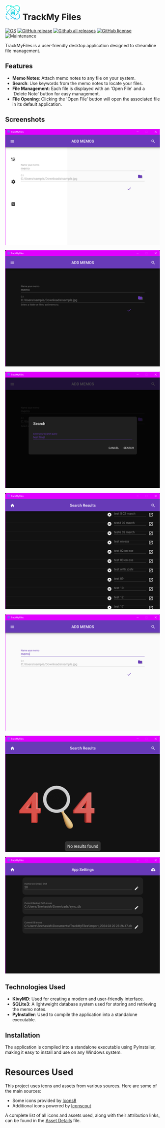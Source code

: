 
# <img src="assets/icon-512.png" width="50px" alt=""></img> TrackMy Files
[![OS](https://img.shields.io/badge/Windows-3DDC84?style=for-the-badge&logo=windows&logoColor=blue&style=plastic)](https://github.com/SNEHASISHROY-125/TrackMyFiles/releases/download/V1.7.1/TrackMyPC_V1.7.1.zip)
[![GitHub release](https://img.shields.io/github/v/release/SNEHASISHROY-125/TrackMyFiles?include_prereleases&color=blueviolet)](https://github.com/SNEHASISHROY-125/TrackMyFiles/releases)
[![Github all releases](https://img.shields.io/github/downloads/SNEHASISHROY-125/TrackMyFiles/total?color=blue&label=GitHub%E2%87%A9&style=plastic)](https://fudemy.me)
[![GitHub license](https://img.shields.io/github/license/SNEHASISHROY-125/TrackMyFiles?color=orange)](https://github.com/SNEHASISHROY-125/TrackMyFiles/blob/develop/LICENSE)
![Maintenance](https://img.shields.io/badge/Maintained%3F-yes-green.svg)

TrackMyFiles is a user-friendly desktop application designed to streamline file management. 

## Features

- **Memo Notes**: Attach memo notes to any file on your system.
- **Search**: Use keywords from the memo notes to locate your files.
- **File Management**: Each file is displayed with an 'Open File' and a 'Delete Note' button for easy management.
- **File Opening**: Clicking the 'Open File' button will open the associated file in its default application.


## Screenshots

![App Screenshot](https://github.com/SNEHASISHROY-125/TrackMyFiles/blob/develop/graphics/TrackMyFiles05.png)

![App Screenshot](https://github.com/SNEHASISHROY-125/TrackMyFiles/blob/develop/graphics/TrackMyFiles02.png)

![App Screenshot](https://github.com/SNEHASISHROY-125/TrackMyFiles/blob/develop/graphics/TrackMyFiles07.png)

![App Screenshot](https://github.com/SNEHASISHROY-125/TrackMyFiles/blob/develop/graphics/TrackMyFiles03.png)

![App Screenshot](https://github.com/SNEHASISHROY-125/TrackMyFiles/blob/develop/graphics/TrackMyFiles04.png)

![App Screenshot](https://github.com/SNEHASISHROY-125/TrackMyFiles/blob/develop/graphics/TrackMyFiles01.png)

![App Screenshot](https://github.com/SNEHASISHROY-125/TrackMyFiles/blob/develop/graphics/TrackMyFiles06.png)

## Technologies Used

- **KivyMD**: Used for creating a modern and user-friendly interface.
- **SQLite3**: A lightweight database system used for storing and retrieving the memo notes.
- **PyInstaller**: Used to compile the application into a standalone executable.

## Installation

The application is compiled into a standalone executable using PyInstaller, making it easy to install and use on any Windows system.

# Resources Used

This project uses icons and assets from various sources. Here are some of the main sources:

* Some icons provided by [Icons8](https://icons8.com/)
* Additional icons powered by [Iconscout](https://iconscout.com)

A complete list of all icons and assets used, along with their attribution links, can be found in the [Asset Details](https://github.com/SNEHASISHROY-125/TrackMyFiles/blob/develop/asset_details.txt) file.